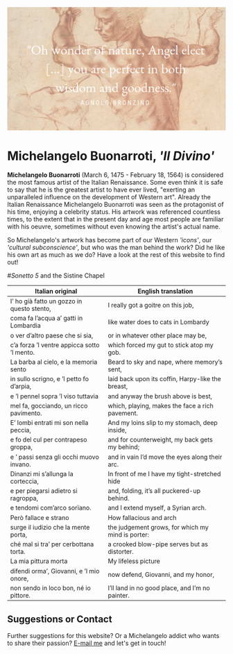<head> 
          <img src="https://raw.githubusercontent.com/annehaak/annehaak.github.io/master/%22Oh%20wonder%20of%20nature%2C%20Angel%20elect%20%5B...%5D%20you%20are%20perfect%20in%20both%20wisdom%20and%20goodness.%22.png" />
          </head>

# **Michelangelo Buonarroti, _'Il Divino'_**

**Michelangelo Buonarroti** (March 6, 1475 - February 18, 1564) is considered the most famous artist of the Italian Renaissance. Some even think it is safe to say that he is the greatest artist to have ever lived, "exerting an unparalleled influence on the development of Western art".
Already the Italian Renaissance Michelangelo Buonarroti was seen as the protagonist of his time, enjoying a celebrity status.
His artwork was referenced countless times, to the extent that in the present day and age most people are familiar with his oeuvre, sometimes without even knowing the artist's actual name.

So Michelangelo's artwork has become part of our Western _'icons'_, our _'cultural subconscience'_, but who was the man behind the work? Did he like his own art as much as we do?
Have a look at the rest of this website to find out!


#_Sonetto 5_ and the Sistine Chapel


Italian original | English translation
------------ | -------------
I’ ho già fatto un gozzo in questo stento, | I really got a goitre on this job,
coma fa l’acqua a’ gatti in Lombardia | like water does to cats in Lombardy
o ver d’altro paese che si sia, |  or in whatever other place may be,
c’a forza ’l ventre appicca sotto ’l mento. | which forced my gut to stick atop my gob.
  La barba al cielo, e la memoria sento | Beard to sky and nape, where memory’s sent,
in sullo scrigno, e ’l petto fo d’arpia, | laid back upon its coffin, Harpy-like the breast,
e ’l pennel sopra ’l viso tuttavia | and anyway the brush above is best,
mel fa, gocciando, un ricco pavimento. | which, playing, makes the face a rich pavement.
  E’ lombi entrati mi son nella peccia, | And my loins slip to my stomach, deep inside,
e fo del cul per contrapeso groppa, |  and for counterweight, my back gets my behind;
e ’ passi senza gli occhi muovo invano. | and in vain I’d move the eyes along their arc.
  Dinanzi mi s’allunga la corteccia, | In front of me I have my tight-stretched hide
e per piegarsi adietro si ragroppa, | and, folding, it’s all puckered-up behind.
e tendomi com’arco sorïano. | and I extend myself, a Syrian arch.
Però fallace e strano | How fallacious and arch
surge il iudizio che la mente porta, | the judgement grows, for which my mind is porter:
ché mal si tra’ per cerbottana torta. | a crooked blow-pipe serves but as distorter.
La mia pittura morta |  My lifeless picture
difendi orma’, Giovanni, e ’l mio onore, | now defend, Giovanni, and my honor,
non sendo in loco bon, né io pittore. | I’ll land in no good place, and I’m no painter.


## Suggestions or Contact
Further suggestions for this website? Or a Michelangelo addict who wants to share their passion? [E-mail me](anne.haak@hotmail.com) and let's get in touch!
